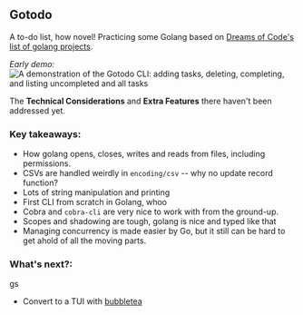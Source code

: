 ## Gotodo

A to-do list, how novel! Practicing some Golang based on [Dreams of Code's list of golang projects](https://github.com/dreamsofcode-io/goprojects/tree/main/01-todo-list).

_Early demo:_
![A demonstration of the Gotodo CLI: adding tasks, deleting, completing, and listing uncompleted and all tasks](https://i.imgur.com/Nloi8Lu.gif)

The **Technical Considerations** and **Extra Features** there haven't been addressed yet.

### Key takeaways:

- How golang opens, closes, writes and reads from files, including permissions.
- CSVs are handled weirdly in `encoding/csv` -- why no update record function?
- Lots of string manipulation and printing
- First CLI from scratch in Golang, whoo
- Cobra and `cobra-cli` are very nice to work with from the ground-up.
- Scopes and shadowing are tough, golang is nice and typed like that
- Managing concurrency is made easier by Go, but it still can be hard to get ahold of all the moving parts.

### What's next?:

gs

- Convert to a TUI with [bubbletea](https://github.com/charmbracelet/bubbletea)
